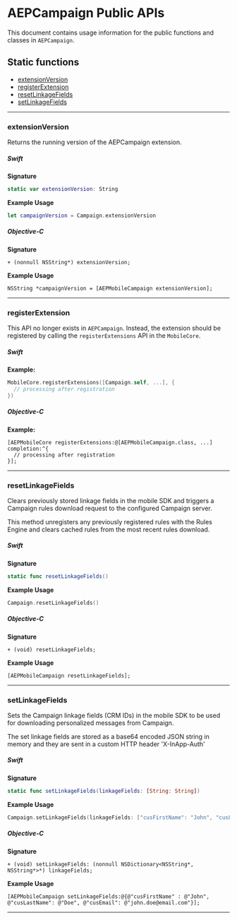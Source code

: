 # AEPCampaign Public APIs

This document contains usage information for the public functions and classes in `AEPCampaign`.

## Static functions

- [extensionVersion](#extensionVersion)
- [registerExtension](#registerExtension)
- [resetLinkageFields](#resetLinkageFields)
- [setLinkageFields](#setLinkageFields)

---

### extensionVersion

Returns the running version of the AEPCampaign extension.

##### Swift

**Signature**
```swift
static var extensionVersion: String
```

**Example Usage**
```swift
let campaignVersion = Campaign.extensionVersion
```

##### Objective-C

**Signature**
```objc
+ (nonnull NSString*) extensionVersion;
```

**Example Usage**
```objc
NSString *campaignVersion = [AEPMobileCampaign extensionVersion];
```
---

### registerExtension

This API no longer exists in `AEPCampaign`. Instead, the extension should be registered by calling the `registerExtensions` API in the `MobileCore`.

##### Swift

**Example:**
```swift
MobileCore.registerExtensions([Campaign.self, ...], {
  // processing after registration
})
```

##### Objective-C

**Example:**
```objc
[AEPMobileCore registerExtensions:@[AEPMobileCampaign.class, ...] completion:^{
  // processing after registration
}];
```

---

### resetLinkageFields

Clears previously stored linkage fields in the mobile SDK and triggers a Campaign rules download request to the configured Campaign server.

This method unregisters any previously registered rules with the Rules Engine and clears cached rules from the most recent rules download.

##### Swift

**Signature**
```swift
static func resetLinkageFields()
```

**Example Usage**
```swift
Campaign.resetLinkageFields()
```

##### Objective-C

**Signature**
```objc
+ (void) resetLinkageFields;
```

**Example Usage**
```objc
[AEPMobileCampaign resetLinkageFields];
```

---

### setLinkageFields

Sets the Campaign linkage fields (CRM IDs) in the mobile SDK to be used for downloading personalized messages from Campaign.

The set linkage fields are stored as a base64 encoded JSON string in memory and they are sent in a custom HTTP header 'X-InApp-Auth'

##### Swift

**Signature**
```swift
static func setLinkageFields(linkageFields: [String: String])
```

**Example Usage**
```swift
Campaign.setLinkageFields(linkageFields: ["cusFirstName": "John", "cusLastName": "Doe", "cusEmail": "john.doe@email.com"])
```

##### Objective-C

**Signature**
```objc
+ (void) setLinkageFields: (nonnull NSDictionary<NSString*, NSString*>*) linkageFields;
```

**Example Usage**
```objc
[AEPMobileCampaign setLinkageFields:@{@"cusFirstName" : @"John", @"cusLastName": @"Doe", @"cusEmail": @"john.doe@email.com"}];
```

---